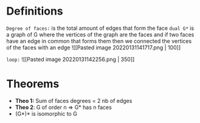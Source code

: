 # Definitions
`Degree of faces:` is the total amount of edges that form the face
`dual G*` is a graph of G where the vertices of the graph are the faces and if two faces have an edge in common that forms them then we connected the vertices of the faces with an edge
![[Pasted image 20220131141717.png | 100]]

`loop:`
![[Pasted image 20220131142256.png | 350]]

# Theorems
- **Theo 1:** Sum of faces degrees = 2 nb of edges
- **Theo 2**: G of order n => G* has n faces
- (G*)*  is isomorphic to G